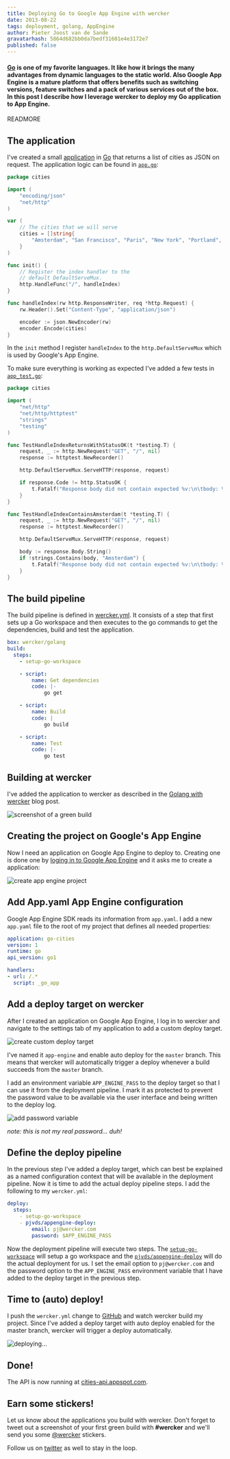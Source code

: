 ```yaml
---
title: Deploying Go to Google App Engine with wercker
date: 2013-08-22
tags: deployment, golang, AppEngine
author: Pieter Joost van de Sande
gravatarhash: 5864d682bb0da7bedf31601e4e3172e7
published: false
---
```


<h4 class="subheader">
<a href="http://golang.org">Go</a> is one of my favorite languages. It like how it brings the many advantages from dynamic languages to the static world. Also Google App Engine is a mature platform that offers benefits such as switching versions, feature switches and a pack of various services out of the box. In this post I describe how I leverage wercker to deploy my Go application to App Engine.
</h4>

READMORE

## The application

I've created a small [application](https://github.com/pjvds/go-cities-appengine/) in [Go](http://golang.org) that returns a list of cities as JSON on request. The application logic can be found in [`app.go`](https://github.com/pjvds/go-cities-appengine/blob/master/app.go):

``` go
package cities

import (
    "encoding/json"
    "net/http"
)

var (
    // The cities that we will serve
    cities = []string{
        "Amsterdam", "San Francisco", "Paris", "New York", "Portland",
    }
)

func init() {
    // Register the index handler to the
    // default DefaultServeMux.
    http.HandleFunc("/", handleIndex)
}

func handleIndex(rw http.ResponseWriter, req *http.Request) {
    rw.Header().Set("Content-Type", "application/json")

    encoder := json.NewEncoder(rw)
    encoder.Encode(cities)
}
```

In the `init` method I register `handleIndex` to the `http.DefaultServeMux` which is used by Google's App Engine.

To make sure everything is working as expected I've added a few tests in [`app_test.go`](https://github.com/pjvds/go-cities-appengine/blob/master/app_test.go):

``` go
package cities

import (
    "net/http"
    "net/http/httptest"
    "strings"
    "testing"
)

func TestHandleIndexReturnsWithStatusOK(t *testing.T) {
    request, _ := http.NewRequest("GET", "/", nil)
    response := httptest.NewRecorder()

    http.DefaultServeMux.ServeHTTP(response, request)

    if response.Code != http.StatusOK {
        t.Fatalf("Response body did not contain expected %v:\n\tbody: %v", "200", response.Code)
    }
}

func TestHandleIndexContainsAmsterdam(t *testing.T) {
    request, _ := http.NewRequest("GET", "/", nil)
    response := httptest.NewRecorder()

    http.DefaultServeMux.ServeHTTP(response, request)

    body := response.Body.String()
    if !strings.Contains(body, "Amsterdam") {
        t.Fatalf("Response body did not contain expected %v:\n\tbody: %v", "Amsterdam", body)
    }
}
```

## The build pipeline

The build pipeline is defined in [wercker.yml](https://github.com/pjvds/go-cities-appengine/blob/master/wercker.yml). It consists of a step that first sets up a Go workspace and then executes to the go commands to get the dependencies, build and test the application.

``` yaml
box: wercker/golang
build:
  steps:
    - setup-go-workspace

    - script:
        name: Get dependencies
        code: |-
            go get

    - script:
        name: Build
        code: |
            go build

    - script:
        name: Test
        code: |-
            go test

```

## Building at wercker

I've added the application to wercker as described in the [Golang with wercker](http://blog.wercker.com/2013/07/10/Golang-on-wercker.html) blog post.

![screenshot of a green build](/images/posts/app-engine-go/app-build-at-wercker.png)

## Creating the project on Google's App Engine

Now I need an application on Google App Engine to deploy to. Creating one is done one by [loging in to Google App Engine](https://cloud.google.com/products/app-engine) and it asks me to create a application:

![create app engine project](/images/posts/app-engine-go/create-app-engine-app.png)

## Add App.yaml App Engine configuration

Google App Engine SDK reads its information from `app.yaml`. I add a new `app.yaml` file to the root of my project that defines all needed properties:

``` yaml
application: go-cities
version: 1
runtime: go
api_version: go1

handlers:
- url: /.*
  script: _go_app
```

## Add a deploy target on wercker

After I created an application on Google App Engine, I log in to wercker and navigate to the settings tab of my application to add a custom deploy target.

![create custom deploy target](/images/posts/app-engine-go/add-custom-deploy-target.png)

I've named it `app-engine` and enable auto deploy for the `master` branch. This means that wercker will automatically trigger a deploy whenever a build succeeds from the `master` branch.

I add an environment variable `APP_ENGINE_PASS` to the deploy target so that I can use it from the deployment pipeline. I mark it as protected to prevent the password value to be available via the user interface and being written to the deploy log.

![add password variable](/images/posts/app-engine-go/add-password-variable.png)

_note: this is not my real password... duh!_

## Define the deploy pipeline

In the previous step I've added a deploy target, which can best be explained as a named configuration context that will be available in the deployment pipeline. Now it is time to add the actual deploy pipeline steps. I add the following to my `wercker.yml`:

``` yaml
deploy:
  steps:
    - setup-go-workspace
    - pjvds/appengine-deploy:
        email: pj@wercker.com
        password: $APP_ENGINE_PASS
```

Now the deployment pipeline will execute two steps. The [`setup-go-workspace`](https://app.wercker.com/#applications/51fa5e6ba4037f7171000f75/tab/details) will setup a go workspace and the [`pjvds/appengine-deploy`](https://app.wercker.com/#applications/520cc5498a20a26245010fb9/tab/details) will do the actual deployment for us. I set the email option to `pj@wercker.com` and the password option to the `APP_ENGINE_PASS` environment variable that I have added to the deploy target in the previous step.

## Time to (auto) deploy!

I push the `wercker.yml` change to [GitHub](https://github.com/pjvds/go-cities-appengine) and watch wercker build my project. Since I've added a deploy target with auto deploy enabled for the master branch, wercker will trigger a deploy automatically.

![deploying...](/images/posts/app-engine-go/deploying.png)

## Done!

The API is now running at [cities-api.appspot.com](http://cities-api.appspot.com).

## Earn some stickers!

Let us know about the applications you build with wercker. Don't forget to tweet out a screenshot of your first green build with **#wercker** and we'll send you some [@wercker](http://twitter.com/wercker) stickers.

Follow us on [twitter](http://twitter.com/wercker) as well to stay in the loop.
